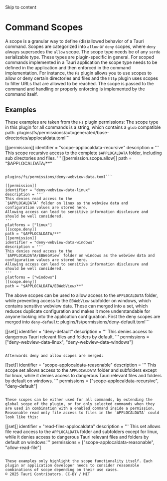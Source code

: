 Skip to content
# Command Scopes
A scope is a granular way to define (dis)allowed behavior of a Tauri command.
Scopes are categorized into `allow` or `deny` scopes, where `deny` always supersedes the `allow` scope.
The scope type needs be of any `serde` serializable type. These types are plugin-specific in general. For scoped commands implemented in a Tauri application the scope type needs to be defined in the application and then enforced in the command implementation.
For instance, the `Fs` plugin allows you to use scopes to allow or deny certain directories and files and the `http` plugin uses scopes to filter URLs that are allowed to be reached.
The scope is passed to the command and handling or properly enforcing is implemented by the command itself.
## Examples
These examples are taken from the `Fs` plugin permissions:
The scope type in this plugin for all commands is a string, which contains a `glob` compatible path.
plugins/fs/permissions/autogenerated/base-directories/applocaldata.toml```

[[permission]]
identifier = "scope-applocaldata-recursive"
description = '''
This scope recursive access to the complete `$APPLOCALDATA` folder,
including sub directories and files.
'''
[[permission.scope.allow]]
path = "$APPLOCALDATA/**"

```

plugins/fs/permissions/deny-webview-data.toml```

[[permission]]
identifier = "deny-webview-data-linux"
description = '''
This denies read access to the
`$APPLOCALDATA` folder on linux as the webview data and
configuration values are stored here.
Allowing access can lead to sensitive information disclosure and
should be well considered.
'''
platforms = ["linux"]
[[scope.deny]]
path = "$APPLOCALDATA/**"
[[permission]]
identifier = "deny-webview-data-windows"
description = '''
This denies read access to the
`$APPLOCALDATA/EBWebView` folder on windows as the webview data and
configuration values are stored here.
Allowing access can lead to sensitive information disclosure and
should be well considered.
'''
platforms = ["windows"]
[[scope.deny]]
path = "$APPLOCALDATA/EBWebView/**"

```

The above scopes can be used to allow access to the `APPLOCALDATA` folder, while preventing access to the `EBWebView` subfolder on windows, which contains sensitive webview data.
These can merged into a set, which reduces duplicate configuration and makes it more understandable for anyone looking into the application configuration.
First the deny scopes are merged into `deny-default`:
plugins/fs/permissions/deny-default.toml```

[[set]]
identifier = "deny-default"
description = '''
This denies access to dangerous Tauri relevant files and
folders by default.
'''
permissions = ["deny-webview-data-linux", "deny-webview-data-windows"]

```

Afterwards deny and allow scopes are merged:
```

[[set]]
identifier = "scope-applocaldata-reasonable"
description = '''
This scope set allows access to the `APPLOCALDATA` folder and
subfolders except for linux,
while it denies access to dangerous Tauri relevant files and
folders by default on windows.
'''
permissions = ["scope-applocaldata-recursive", "deny-default"]

```

These scopes can be either used for all commands, by extending the global scope of the plugin, or for only selected commands when they are used in combination with a enabled command inside a permission.
Reasonable read only file access to files in the `APPLOCALDATA` could look like this:
```

[[set]]
identifier = "read-files-applocaldata"
description = '''
This set allows file read access to the `APPLOCALDATA` folder and
subfolders except for linux,
while it denies access to dangerous Tauri relevant files and
folders by default on windows.'''
permissions = ["scope-applocaldata-reasonable", "allow-read-file"]

```

These examples only highlight the scope functionality itself. Each plugin or application developer needs to consider reasonable combinations of scope depending on their use cases.
© 2025 Tauri Contributors. CC-BY / MIT
